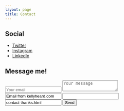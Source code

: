 ```yaml
---
layout: page
title: Contact
---
```


## Social

- [Twitter](https://twitter.com/kellyheard)
- [Instagram](https://www.instagram.com/mrkellyheard/)
- [LinkedIn](https://ca.linkedin.com/in/kellyheard)

## Message me!

<form action="https://formspree.io/me@heard.email" method="POST">
    <input name="_replyto" placeholder="Your email" type="email">
    <textarea name="message" placeholder="Your message"></textarea>
    <input type="text" name="_subject" class="hide" value="Email from kellyheard.com">
    <input type="text" name="_gotcha" class="hide">
    <input type="text" name="_next" value="contact-thanks.html" class="hide">
    <button class="btnContact" type="submit">Send</button>
</form>